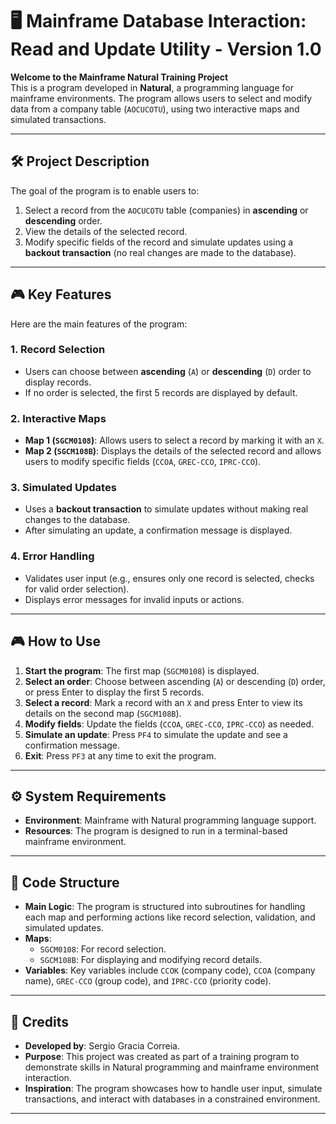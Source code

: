 # 🖥️ Mainframe Database Interaction: Read and Update Utility - Version 1.0  

**Welcome to the Mainframe Natural Training Project**  
This is a program developed in **Natural**, a programming language for mainframe environments. The program allows users to select and modify data from a company table (`AOCUCOTU`), using two interactive maps and simulated transactions.  

---

## 🛠️ Project Description  
The goal of the program is to enable users to:  
1. Select a record from the `AOCUCOTU` table (companies) in **ascending** or **descending** order.  
2. View the details of the selected record.  
3. Modify specific fields of the record and simulate updates using a **backout transaction** (no real changes are made to the database).  

---

## 🎮 Key Features  
Here are the main features of the program:

### 1. Record Selection  
- Users can choose between **ascending** (`A`) or **descending** (`D`) order to display records.  
- If no order is selected, the first 5 records are displayed by default.  

### 2. Interactive Maps  
- **Map 1 (`SGCM0108`)**: Allows users to select a record by marking it with an `X`.  
- **Map 2 (`SGCM108B`)**: Displays the details of the selected record and allows users to modify specific fields (`CCOA`, `GREC-CCO`, `IPRC-CCO`).  

### 3. Simulated Updates  
- Uses a **backout transaction** to simulate updates without making real changes to the database.  
- After simulating an update, a confirmation message is displayed.  

### 4. Error Handling  
- Validates user input (e.g., ensures only one record is selected, checks for valid order selection).  
- Displays error messages for invalid inputs or actions.  

---

## 🎮 How to Use  
1. **Start the program**: The first map (`SGCM0108`) is displayed.  
2. **Select an order**: Choose between ascending (`A`) or descending (`D`) order, or press Enter to display the first 5 records.  
3. **Select a record**: Mark a record with an `X` and press Enter to view its details on the second map (`SGCM108B`).  
4. **Modify fields**: Update the fields (`CCOA`, `GREC-CCO`, `IPRC-CCO`) as needed.  
5. **Simulate an update**: Press `PF4` to simulate the update and see a confirmation message.  
6. **Exit**: Press `PF3` at any time to exit the program.  

---

## ⚙️ System Requirements  
- **Environment**: Mainframe with Natural programming language support.  
- **Resources**: The program is designed to run in a terminal-based mainframe environment.  

---

## 📂 Code Structure  
- **Main Logic**: The program is structured into subroutines for handling each map and performing actions like record selection, validation, and simulated updates.  
- **Maps**:  
  - `SGCM0108`: For record selection.  
  - `SGCM108B`: For displaying and modifying record details.  
- **Variables**: Key variables include `CCOK` (company code), `CCOA` (company name), `GREC-CCO` (group code), and `IPRC-CCO` (priority code).  

---

## 🎨 Credits  
- **Developed by**: Sergio Gracia Correia.  
- **Purpose**: This project was created as part of a training program to demonstrate skills in Natural programming and mainframe environment interaction.  
- **Inspiration**: The program showcases how to handle user input, simulate transactions, and interact with databases in a constrained environment.  

---

 
